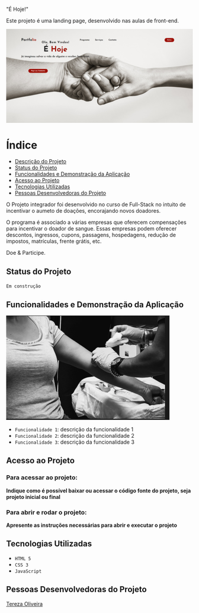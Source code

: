 "É Hoje!"


Este projeto é uma landing page, desenvolvido nas aulas de front-end.

![projeto](./image/Captura%20de%20tela%202023-09-22%20195410.png)


# Índice

* [Descrição do Projeto](#descrição-do-projeto)
* [Status do Projeto](#status-do-projeto)
* [Funcionalidades e Demonstração da Aplicação](#funcionalidades-e-demonstração-da-aplicação)
* [Acesso ao Projeto](#acesso-ao-projeto)
* [Tecnologias Utilizadas](#tecnologias-utilizadas)
* [Pessoas Desenvolvedoras do Projeto](#pessoas-desenvolvedoras-do-projeto)







O Projeto integrador foi desenvolvido no curso de Full-Stack no intuito de incentivar o aumeto de doações, encorajando novos doadores.

O programa é associado a várias empresas que oferecem compensações para incentivar o doador de sangue. Essas empresas podem oferecer descontos, ingressos, cupons, passagens, hospedagens, redução de impostos, matrículas, frente grátis, etc.

Doe & Participe.

## Status do Projeto 

``Em construção``

## Funcionalidades e Demonstração da Aplicação

![Pessoa doando sangue](<Captura de tela 2023-09-22 201135-1.png>)

- `Funcionalidade 1`: descrição da funcionalidade 1
- `Funcionalidade 2`: descrição da funcionalidade 2
- `Funcionalidade 3`: descrição da funcionalidade 3


## Acesso ao Projeto

### Para acessar ao projeto:
**Indique como é possível baixar ou acessar o código fonte do projeto, seja projeto inicial ou final**

###  Para abrir e rodar o projeto:
**Apresente as instruções necessárias para abrir e executar o projeto**

## Tecnologias Utilizadas

- ``HTML 5``
- ``CSS 3``
- ``JavaScript``

## Pessoas Desenvolvedoras do Projeto

[Tereza Oliveira](https://github.com/TerezaOliveira90)